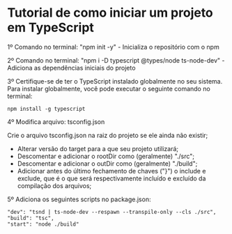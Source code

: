 # Tutorial de como iniciar um projeto em TypeScript

1º Comando no terminal: "npm init -y" - Inicializa o repositório com o npm

2º Comando no terminal: "npm i -D typescript @types/node ts-node-dev" - Adiciona as dependências iniciais do projeto

3º Certifique-se de ter o TypeScript instalado globalmente no seu sistema. Para instalar globalmente, você pode executar o seguinte comando no terminal:

``
npm install -g typescript
``

4º Modifica arquivo: tsconfig.json

Crie o arquivo tsconfig.json na raiz do projeto se ele ainda não existir;

- Alterar versão do target para a que seu projeto utilizará;
- Descomentar e adicionar o rootDir como (geralmente) "./src";
- Descomentar e adicionar o outDir como (geralmente) "./build";
- Adicionar antes do último fechamento de chaves ("}") o include e exclude, que é o que será respectivamente incluído e excluído da compilação dos arquivos;

5º Adiciona os seguintes scripts no package.json:

````
"dev": "tsnd | ts-node-dev --respawn --transpile-only --cls ./src",
"build": "tsc",
"start": "node ./build"
````
